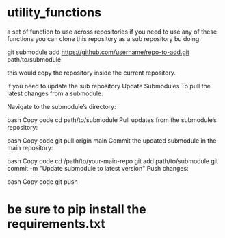 # utility_functions
a set of function to use across repositories
if you need to use any of these functions you can clone this repository as a sub repository bu doing 

git submodule add https://github.com/username/repo-to-add.git path/to/submodule

this would copy the repository inside the current repository. 

if you need to update the sub repository 
Update Submodules
To pull the latest changes from a submodule:

Navigate to the submodule’s directory:

bash
Copy code
cd path/to/submodule
Pull updates from the submodule’s repository:

bash
Copy code
git pull origin main
Commit the updated submodule in the main repository:

bash
Copy code
cd /path/to/your-main-repo
git add path/to/submodule
git commit -m "Update submodule to latest version"
Push changes:

bash
Copy code
git push

# be sure to pip install the requirements.txt
